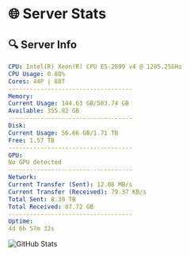 # 🌐 Server Stats
## 🔍 Server Info
```yaml
CPU: Intel(R) Xeon(R) CPU E5-2699 v4 @ 1285.25GHz
CPU Usage: 0.80%
Cores: 44P | 88T
-----------------------------------
Memory:
Current Usage: 144.63 GB/503.74 GB
Available: 355.82 GB
-----------------------------------
Disk:
Current Usage: 56.66 GB/1.71 TB
Free: 1.57 TB
-----------------------------------
GPU:
No GPU detected
-----------------------------------
Network:
Current Transfer (Sent): 12.08 MB/s
Current Transfer (Received): 79.37 KB/s
Total Sent: 8.39 TB
Total Received: 87.72 GB
-----------------------------------
Uptime:
4d 6h 57m 32s
```
![GitHub Stats](https://img.shields.io/badge/Updated-2025-03-12_04:20:21-blue)